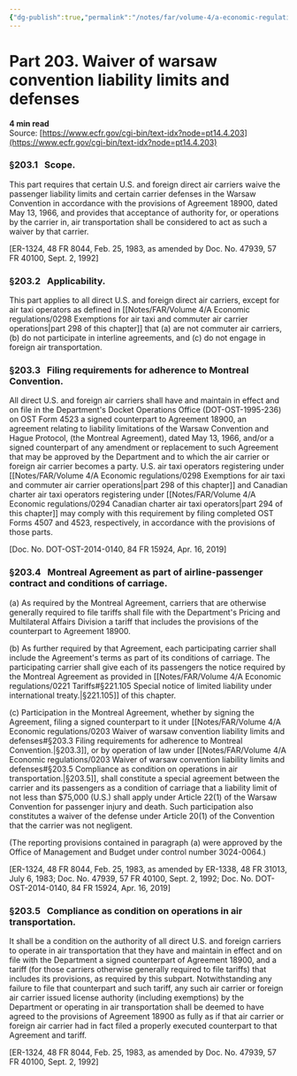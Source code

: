 ```yaml
---
{"dg-publish":true,"permalink":"/notes/far/volume-4/a-economic-regulations/0203-waiver-of-warsaw-convention-liability-limits-and-defenses/","title":"0203 Waiver of warsaw convention liability limits and defenses"}
---
```



# Part 203. Waiver of warsaw convention liability limits and defenses
**4 min read**  
Source: [https://www.ecfr.gov/cgi-bin/text-idx?node=pt14.4.203](https://www.ecfr.gov/cgi-bin/text-idx?node=pt14.4.203)

<div>

### §203.1   Scope.

This part requires that certain U.S. and foreign direct air carriers waive the passenger liability limits and certain carrier defenses in the Warsaw Convention in accordance with the provisions of Agreement 18900, dated May 13, 1966, and provides that acceptance of authority for, or operations by the carrier in, air transportation shall be considered to act as such a waiver by that carrier.

\[ER-1324, 48 FR 8044, Feb. 25, 1983, as amended by Doc. No. 47939, 57 FR 40100, Sept. 2, 1992\]

### §203.2   Applicability.

This part applies to all direct U.S. and foreign direct air carriers, except for air taxi operators as defined in [[Notes/FAR/Volume 4/A Economic regulations/0298 Exemptions for air taxi and commuter air carrier operations\|part 298 of this chapter]] that (a) are not commuter air carriers, (b) do not participate in interline agreements, and (c) do not engage in foreign air transportation.

### §203.3   Filing requirements for adherence to Montreal Convention.

All direct U.S. and foreign air carriers shall have and maintain in effect and on file in the Department's Docket Operations Office (DOT-OST-1995-236) on OST Form 4523 a signed counterpart to Agreement 18900, an agreement relating to liability limitations of the Warsaw Convention and Hague Protocol, (the Montreal Agreement), dated May 13, 1966, and/or a signed counterpart of any amendment or replacement to such Agreement that may be approved by the Department and to which the air carrier or foreign air carrier becomes a party. U.S. air taxi operators registering under [[Notes/FAR/Volume 4/A Economic regulations/0298 Exemptions for air taxi and commuter air carrier operations\|part 298 of this chapter]] and Canadian charter air taxi operators registering under [[Notes/FAR/Volume 4/A Economic regulations/0294 Canadian charter air taxi operators\|part 294 of this chapter]] may comply with this requirement by filing completed OST Forms 4507 and 4523, respectively, in accordance with the provisions of those parts.

\[Doc. No. DOT-OST-2014-0140, 84 FR 15924, Apr. 16, 2019\]

### §203.4   Montreal Agreement as part of airline-passenger contract and conditions of carriage.

\(a\) As required by the Montreal Agreement, carriers that are otherwise generally required to file tariffs shall file with the Department's Pricing and Multilateral Affairs Division a tariff that includes the provisions of the counterpart to Agreement 18900.

\(b\) As further required by that Agreement, each participating carrier shall include the Agreement's terms as part of its conditions of carriage. The participating carrier shall give each of its passengers the notice required by the Montreal Agreement as provided in [[Notes/FAR/Volume 4/A Economic regulations/0221 Tariffs#§221.105   Special notice of limited liability under international treaty.\|§221.105]] of this chapter.

\(c\) Participation in the Montreal Agreement, whether by signing the Agreement, filing a signed counterpart to it under [[Notes/FAR/Volume 4/A Economic regulations/0203 Waiver of warsaw convention liability limits and defenses#§203.3   Filing requirements for adherence to Montreal Convention.\|§203.3]], or by operation of law under [[Notes/FAR/Volume 4/A Economic regulations/0203 Waiver of warsaw convention liability limits and defenses#§203.5   Compliance as condition on operations in air transportation.\|§203.5]], shall constitute a special agreement between the carrier and its passengers as a condition of carriage that a liability limit of not less than \$75,000 (U.S.) shall apply under Article 22(1) of the Warsaw Convention for passenger injury and death. Such participation also constitutes a waiver of the defense under Article 20(1) of the Convention that the carrier was not negligent.

(The reporting provisions contained in paragraph (a) were approved by the Office of Management and Budget under control number 3024-0064.)

\[ER-1324, 48 FR 8044, Feb. 25, 1983, as amended by ER-1338, 48 FR 31013, July 6, 1983; Doc. No. 47939, 57 FR 40100, Sept. 2, 1992; Doc. No. DOT-OST-2014-0140, 84 FR 15924, Apr. 16, 2019\]

### §203.5   Compliance as condition on operations in air transportation.

It shall be a condition on the authority of all direct U.S. and foreign carriers to operate in air transportation that they have and maintain in effect and on file with the Department a signed counterpart of Agreement 18900, and a tariff (for those carriers otherwise generally required to file tariffs) that includes its provisions, as required by this subpart. Notwithstanding any failure to file that counterpart and such tariff, any such air carrier or foreign air carrier issued license authority (including exemptions) by the Department or operating in air transportation shall be deemed to have agreed to the provisions of Agreement 18900 as fully as if that air carrier or foreign air carrier had in fact filed a properly executed counterpart to that Agreement and tariff.

\[ER-1324, 48 FR 8044, Feb. 25, 1983, as amended by Doc. No. 47939, 57 FR 40100, Sept. 2, 1992\]

</div>